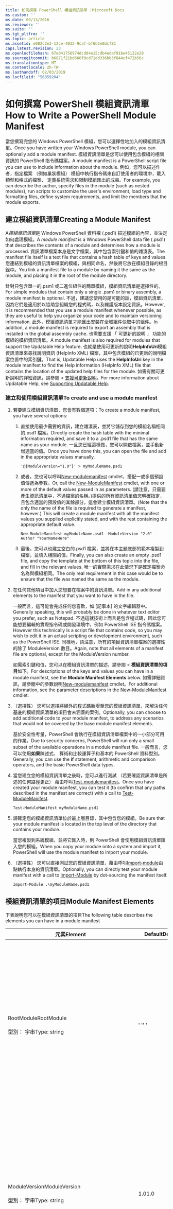 ```yaml
---
title: 如何撰寫 PowerShell 模組資訊清單 |Microsoft Docs
ms.custom: ''
ms.date: 09/13/2016
ms.reviewer: ''
ms.suite: ''
ms.tgt_pltfrm: ''
ms.topic: article
ms.assetid: e082c2e3-12ce-4032-9caf-bf6b2e0dcf81
caps.latest.revision: 23
ms.openlocfilehash: 67e041756974dcd84e15cdb4edaf91be45122e28
ms.sourcegitcommit: b6871f21bd666f9cd71dd336bb3f844cf472b56c
ms.translationtype: MT
ms.contentlocale: zh-TW
ms.lasthandoff: 02/03/2019
ms.locfileid: "56859204"
---
```

# <a name="how-to-write-a-powershell-module-manifest"></a><span data-ttu-id="1bb24-102">如何撰寫 PowerShell 模組資訊清單</span><span class="sxs-lookup"><span data-stu-id="1bb24-102">How to Write a PowerShell Module Manifest</span></span>

<span data-ttu-id="1bb24-103">當您撰寫完您的 Windows PowerShell 模組，您可以選擇性地加入的模組資訊清單。</span><span class="sxs-lookup"><span data-stu-id="1bb24-103">Once you have written your Windows PowerShell module, you can optionally add a module manifest.</span></span> <span data-ttu-id="1bb24-104">模組資訊清單是您可以使用包含模組的相關資訊的 PowerShell 指令碼檔案。</span><span class="sxs-lookup"><span data-stu-id="1bb24-104">A module manifest is a PowerShell script file you can use to include information about the module.</span></span> <span data-ttu-id="1bb24-105">例如，您可以描述作者，指定檔案 （例如巢狀模組） 模組中執行指令碼來自訂使用者的環境中，載入類型和格式的檔案、 定義系統需求和限制模組匯出的成員。</span><span class="sxs-lookup"><span data-stu-id="1bb24-105">For example, you can describe the author, specify files in the module (such as nested modules), run scripts to customize the user's environment, load type and formatting files, define system requirements, and limit the members that the module exports.</span></span>

## <a name="creating-a-module-manifest"></a><span data-ttu-id="1bb24-106">建立模組資訊清單</span><span class="sxs-lookup"><span data-stu-id="1bb24-106">Creating a Module Manifest</span></span>

<span data-ttu-id="1bb24-107">A*模組資訊清單*是 Windows PowerShell 資料檔 (.psd1) 描述模組的內容，並決定如何處理模組。</span><span class="sxs-lookup"><span data-stu-id="1bb24-107">A *module manifest* is a Windows PowerShell data file (.psd1) that describes the contents of a module and determines how a module is processed.</span></span> <span data-ttu-id="1bb24-108">資訊清單檔案本身是文字檔案，其中包含索引鍵和值的雜湊表。</span><span class="sxs-lookup"><span data-stu-id="1bb24-108">The manifest file itself is a text file that contains a hash table of keys and values.</span></span> <span data-ttu-id="1bb24-109">您連結到模組的資訊清單檔案的模組，與相同命名，然後將它放在模組目錄的根目錄中。</span><span class="sxs-lookup"><span data-stu-id="1bb24-109">You link a manifest file to a module by naming it the same as the module, and placing it in the root of the module directory.</span></span>

<span data-ttu-id="1bb24-110">針對只包含單一的.psm1 或二進位組件的簡單模組，模組資訊清單是選擇性的。</span><span class="sxs-lookup"><span data-stu-id="1bb24-110">For simple modules that contain only a single .psm1 or binary assembly, a module manifest is optional.</span></span> <span data-ttu-id="1bb24-111">不過，建議您使用的是可能的話，模組資訊清單，因為它們是適用於以協助您組織您的程式碼，以及維護版本設定資訊。</span><span class="sxs-lookup"><span data-stu-id="1bb24-111">However, it is recommended that you use a module manifest whenever possible, as they are useful to help you organize your code and to maintain versioning information.</span></span> <span data-ttu-id="1bb24-112">此外，模組資訊清單才能匯出安裝在全域組件快取中的組件。</span><span class="sxs-lookup"><span data-stu-id="1bb24-112">In addition, a module manifest is required to export an assembly that is installed in the global assembly cache.</span></span> <span data-ttu-id="1bb24-113">也需要支援 「 可更新的說明 」 功能的模組的模組資訊清單。</span><span class="sxs-lookup"><span data-stu-id="1bb24-113">A module manifest is also required for modules that support the Updatable Help feature.</span></span> <span data-ttu-id="1bb24-114">也就是使用可更新的說明**HelpInfoUri**模組資訊清單來尋找說明資訊 (HelpInfo XML) 檔案，其中包含模組的已更新的說明檔案位置中的索引鍵。</span><span class="sxs-lookup"><span data-stu-id="1bb24-114">That is, Updatable Help uses the **HelpInfoUri** key in the module manifest to find the Help information (HelpInfo XML) file that contains the location of the updated help files for the module.</span></span> <span data-ttu-id="1bb24-115">如需有關可更新說明的詳細資訊，請參閱 <<c0> [ 支援可更新說明](./supporting-updatable-help.md)。</span><span class="sxs-lookup"><span data-stu-id="1bb24-115">For more information about Updatable Help, see [Supporting Updatable Help](./supporting-updatable-help.md).</span></span>

### <a name="to-create-and-use-a-module-manifest"></a><span data-ttu-id="1bb24-116">建立和使用模組資訊清單</span><span class="sxs-lookup"><span data-stu-id="1bb24-116">To create and use a module manifest</span></span>

1. <span data-ttu-id="1bb24-117">若要建立模組資訊清單，您會有數個選項：</span><span class="sxs-lookup"><span data-stu-id="1bb24-117">To create a module manifest, you have several options:</span></span>

   1. <span data-ttu-id="1bb24-118">直接使用最少需要的資訊，建立雜湊表，並將它儲存到您的模組名稱相同的.psd1 檔案。</span><span class="sxs-lookup"><span data-stu-id="1bb24-118">Directly create the hash table with the minimal information required, and save it to a .psd1 file that has the same name as your module.</span></span> <span data-ttu-id="1bb24-119">一旦您已經這樣做，您可以開啟檔案，並手動新增適當的值。</span><span class="sxs-lookup"><span data-stu-id="1bb24-119">Once you have done this, you can open the file and add in the appropriate values manually.</span></span>

      `'@{ModuleVersion="1.0"}' > myModuleName.psd1`

   2. <span data-ttu-id="1bb24-120">或者，您也可以呼叫[New-modulemanifest](/powershell/module/Microsoft.PowerShell.Core/New-ModuleManifest) cmdlet，搭配一或多個預設值傳遞為參數。</span><span class="sxs-lookup"><span data-stu-id="1bb24-120">Or, call the [New-ModuleManifest](/powershell/module/Microsoft.PowerShell.Core/New-ModuleManifest) cmdlet, with one or more of the default values passed in as parameters.</span></span> <span data-ttu-id="1bb24-121">(請注意，只需要產生資訊清單中，不過檔案的名稱。)提供的所有資訊清單值您明確指定，且包含適當的預設值的其餘部分，這會建立模組資訊清單。</span><span class="sxs-lookup"><span data-stu-id="1bb24-121">(Note that the only the name of the file is required to generate a manifest, however.) This will create a module manifest with all the manifest values you supplied explicitly stated, and with the rest containing the appropriate default value.</span></span>

      `New-ModuleManifest myModuleName.psd1 -ModuleVersion "2.0" -Author "YourNameHere"`

   3. <span data-ttu-id="1bb24-122">最後，您可以也建立空白的.psd1 檔案，並將在本主題底部的範本複製到檔案，並填入相關的值。</span><span class="sxs-lookup"><span data-stu-id="1bb24-122">Finally, you can also create an empty .psd1 file, and copy the template at the bottom of this topic into the file, and fill in the relevant values.</span></span> <span data-ttu-id="1bb24-123">唯一的實際需求在此情況下是確定檔案命名為與模組相同。</span><span class="sxs-lookup"><span data-stu-id="1bb24-123">The only real requirement in this case would be to ensure that the file was named the same as the module.</span></span>

2. <span data-ttu-id="1bb24-124">在任何其他項目中加入您想要在檔案中的資訊清單。</span><span class="sxs-lookup"><span data-stu-id="1bb24-124">Add in any additional elements to the manifest that you want to have in the file.</span></span>

   <span data-ttu-id="1bb24-125">一般而言，這可能會完成任何您喜歡，如 [記事本] 的文字編輯器中。</span><span class="sxs-lookup"><span data-stu-id="1bb24-125">Generally speaking, this will probably be done in whatever text editor you prefer, such as Notepad.</span></span> <span data-ttu-id="1bb24-126">不過這就技術上而言是包含程式碼，因此您可能想要編輯的實際指令碼或開發環境中，例如 PowerShell ISE 指令碼檔案。</span><span class="sxs-lookup"><span data-stu-id="1bb24-126">However this technically is a script file that contains code, so you may wish to edit it in an actual scripting or development environment, such as the PowerShell ISE.</span></span> <span data-ttu-id="1bb24-127">同樣地，請注意，所有的項目資訊清單檔案的選擇性的除了 ModuleVersion 數目。</span><span class="sxs-lookup"><span data-stu-id="1bb24-127">Again, note that all elements of a manifest file are optional, except for the ModuleVersion number.</span></span>

   <span data-ttu-id="1bb24-128">如需索引鍵和值，您可以在模組資訊清單的描述，請參閱 <<c0>  **模組資訊清單的項目**如下。</span><span class="sxs-lookup"><span data-stu-id="1bb24-128">For descriptions of the keys and values you can have in a module manifest, see the **Module Manifest Elements** below.</span></span> <span data-ttu-id="1bb24-129">如需詳細資訊，請參閱中的參數說明[New-modulemanifest](/powershell/module/Microsoft.PowerShell.Core/New-ModuleManifest) cmdlet。</span><span class="sxs-lookup"><span data-stu-id="1bb24-129">For additional information, see the parameter descriptions in the  [New-ModuleManifest](/powershell/module/Microsoft.PowerShell.Core/New-ModuleManifest) cmdlet.</span></span>

3. <span data-ttu-id="1bb24-130">（選擇性） 您可以選擇將額外的程式碼新增至您的模組資訊清單，來解決任何基底的模組資訊清單的項目會未涵蓋的案例。</span><span class="sxs-lookup"><span data-stu-id="1bb24-130">Optionally, you can choose to add additional code to your module manifest, to address any scenarios that would not be covered by the base module manifest elements.</span></span>

   <span data-ttu-id="1bb24-131">基於安全性考量，PowerShell 會執行在模組資訊清單檔案中的一小部分可用的作業。</span><span class="sxs-lookup"><span data-stu-id="1bb24-131">Due to security concerns, PowerShell will run only a small subset of the available operations in a module manifest file.</span></span> <span data-ttu-id="1bb24-132">一般而言，您可以使用**如果**陳述式、 算術和比較運算子和基本的 PowerShell 資料型別。</span><span class="sxs-lookup"><span data-stu-id="1bb24-132">Generally, you can use the **if** statement, arithmetic and comparison operators, and the basic PowerShell data types.</span></span>

4. <span data-ttu-id="1bb24-133">當您建立您的模組資訊清單之後時，您可以進行測試 （若要確認資訊清單是所述的任何路徑更正） 藉由呼叫[Test-modulemanifest](/powershell/module/Microsoft.PowerShell.Core/Test-ModuleManifest)。</span><span class="sxs-lookup"><span data-stu-id="1bb24-133">Once you have created your module manifest, you can test it (to confirm that any paths described in the manifest are correct) with a call to [Test-ModuleManifest](/powershell/module/Microsoft.PowerShell.Core/Test-ModuleManifest).</span></span>

   `Test-ModuleManifest myModuleName.psd1`

5. <span data-ttu-id="1bb24-134">請確定您的模組資訊清單位於最上層目錄，其中包含您的模組。</span><span class="sxs-lookup"><span data-stu-id="1bb24-134">Be sure that your module manifest is located in the top level of the directory that contains your module.</span></span>

   <span data-ttu-id="1bb24-135">當您複製到系統模組，並將它匯入時，則 PowerShell 會使用模組資訊清單匯入您的模組。</span><span class="sxs-lookup"><span data-stu-id="1bb24-135">When you copy your module onto a system and import it, PowerShell will use the module manifest to import your module.</span></span>

6. <span data-ttu-id="1bb24-136">（選擇性） 您可以直接測試您的模組資訊清單，藉由呼叫[Import-module](/powershell/module/Microsoft.PowerShell.Core/Import-Module)由點執行本身的資訊清單。</span><span class="sxs-lookup"><span data-stu-id="1bb24-136">Optionally, you can directly test your module manifest with a call to [Import-Module](/powershell/module/Microsoft.PowerShell.Core/Import-Module) by dot-sourcing the manifest itself.</span></span>

   `Import-Module .\myModuleName.psd1`

## <a name="module-manifest-elements"></a><span data-ttu-id="1bb24-137">模組資訊清單的項目</span><span class="sxs-lookup"><span data-stu-id="1bb24-137">Module Manifest Elements</span></span>

<span data-ttu-id="1bb24-138">下表說明您可以在模組資訊清單的項目</span><span class="sxs-lookup"><span data-stu-id="1bb24-138">The following table describes the elements you can have in a module manifest</span></span>

|<span data-ttu-id="1bb24-139">元素</span><span class="sxs-lookup"><span data-stu-id="1bb24-139">Element</span></span>|<span data-ttu-id="1bb24-140">Default</span><span class="sxs-lookup"><span data-stu-id="1bb24-140">Default</span></span>|<span data-ttu-id="1bb24-141">描述</span><span class="sxs-lookup"><span data-stu-id="1bb24-141">Description</span></span>|
|-------------|-------------|-----------------|
|<span data-ttu-id="1bb24-142">RootModule</span><span class="sxs-lookup"><span data-stu-id="1bb24-142">RootModule</span></span><br /><br /> <span data-ttu-id="1bb24-143">型別： 字串</span><span class="sxs-lookup"><span data-stu-id="1bb24-143">Type: string</span></span>|<span data-ttu-id="1bb24-144">' '</span><span class="sxs-lookup"><span data-stu-id="1bb24-144">' '</span></span>|<span data-ttu-id="1bb24-145">指令碼模組或二進位模組檔案與此資訊清單相關聯。</span><span class="sxs-lookup"><span data-stu-id="1bb24-145">Script module or binary module file associated with this manifest.</span></span> <span data-ttu-id="1bb24-146">舊版的 PowerShell 呼叫 ModuleToProcess 的這個項目。</span><span class="sxs-lookup"><span data-stu-id="1bb24-146">Previous versions of PowerShell called this element the ModuleToProcess.</span></span><br /><br /> <span data-ttu-id="1bb24-147">可能的根模組的類型可以是空 (這麼做會讓這**Manifest**模組)，指令碼模組的名稱 (.psm1，這樣的處理**指令碼**模組)，或二進位模組 （.exe 或.dll 的名稱這可讓這**二進位**模組)。</span><span class="sxs-lookup"><span data-stu-id="1bb24-147">Possible types for the root module can be empty (which will make this a **Manifest** module), the name of a script module (.psm1, which makes this a **Script** module), or the name of a binary module (.exe or .dll, which makes this a **Binary** module).</span></span> <span data-ttu-id="1bb24-148">將模組資訊清單 (.psd1) 或指令碼檔案 (.ps1) 的名稱放在這個項目會導致發生錯誤。</span><span class="sxs-lookup"><span data-stu-id="1bb24-148">Placing the name of a module manifest (.psd1) or a script file (.ps1) in this element will cause an error to occur.</span></span>|
|<span data-ttu-id="1bb24-149">ModuleVersion</span><span class="sxs-lookup"><span data-stu-id="1bb24-149">ModuleVersion</span></span><br /><br /> <span data-ttu-id="1bb24-150">型別： 字串</span><span class="sxs-lookup"><span data-stu-id="1bb24-150">Type: string</span></span>|<span data-ttu-id="1bb24-151">1.0</span><span class="sxs-lookup"><span data-stu-id="1bb24-151">1.0</span></span>|<span data-ttu-id="1bb24-152">此模組的版本號碼。</span><span class="sxs-lookup"><span data-stu-id="1bb24-152">Version number of this module.</span></span> <span data-ttu-id="1bb24-153">字串必須是可以將轉換成 [System.Version]。</span><span class="sxs-lookup"><span data-stu-id="1bb24-153">The string must be able to convert to [System.Version].</span></span> <span data-ttu-id="1bb24-154">也就是 ' #。 #。 #。 #。 #'。</span><span class="sxs-lookup"><span data-stu-id="1bb24-154">That is, '#.#.#.#.#'.</span></span> <span data-ttu-id="1bb24-155">`Import-Module` 會載入找到的第一個模組 **$psModulePath**的符合名稱，且至少為最高的 ModuleVersion 為`-MinimumVersion`參數。</span><span class="sxs-lookup"><span data-stu-id="1bb24-155">`Import-Module` will load the first module it finds on the **$psModulePath** that matches the name, and has at least as high a ModuleVersion, as the `-MinimumVersion` parameter.</span></span> <span data-ttu-id="1bb24-156">若要匯入特定版本，請使用`-RequiredVersion`參數，而是。</span><span class="sxs-lookup"><span data-stu-id="1bb24-156">To import a specific version, use the`-RequiredVersion` parameter, instead.</span></span><br /><br /> <span data-ttu-id="1bb24-157">範例： `ModuleVersion = '1.0'`</span><span class="sxs-lookup"><span data-stu-id="1bb24-157">Example: `ModuleVersion = '1.0'`</span></span>|
|<span data-ttu-id="1bb24-158">GUID</span><span class="sxs-lookup"><span data-stu-id="1bb24-158">GUID</span></span><br /><br /> <span data-ttu-id="1bb24-159">型別： 字串</span><span class="sxs-lookup"><span data-stu-id="1bb24-159">Type: string</span></span>|<span data-ttu-id="1bb24-160">自動產生 GUID</span><span class="sxs-lookup"><span data-stu-id="1bb24-160">Autogenerated GUID</span></span>|<span data-ttu-id="1bb24-161">用來唯一識別此模組的識別碼。</span><span class="sxs-lookup"><span data-stu-id="1bb24-161">ID used to uniquely identify this module.</span></span> <span data-ttu-id="1bb24-162">請注意，目前無法匯入模組的 GUID。</span><span class="sxs-lookup"><span data-stu-id="1bb24-162">Note that you cannot currently import a module by GUID.</span></span><br /><br /> <span data-ttu-id="1bb24-163">範例： `GUID = 'cfc45206-1e49-459d-a8ad-5b571ef94857'`</span><span class="sxs-lookup"><span data-stu-id="1bb24-163">Example: `GUID = 'cfc45206-1e49-459d-a8ad-5b571ef94857'`</span></span>|
|<span data-ttu-id="1bb24-164">作者</span><span class="sxs-lookup"><span data-stu-id="1bb24-164">Author</span></span><br /><br /> <span data-ttu-id="1bb24-165">型別： 字串</span><span class="sxs-lookup"><span data-stu-id="1bb24-165">Type: string</span></span>|<span data-ttu-id="1bb24-166">無</span><span class="sxs-lookup"><span data-stu-id="1bb24-166">None</span></span>|<span data-ttu-id="1bb24-167">此模組的作者。</span><span class="sxs-lookup"><span data-stu-id="1bb24-167">Author of this module.</span></span><br /><br /> <span data-ttu-id="1bb24-168">範例： `Author = 'AuthorNameHere'`</span><span class="sxs-lookup"><span data-stu-id="1bb24-168">Example: `Author = 'AuthorNameHere'`</span></span>|
|<span data-ttu-id="1bb24-169">CompanyName</span><span class="sxs-lookup"><span data-stu-id="1bb24-169">CompanyName</span></span><br /><br /> <span data-ttu-id="1bb24-170">型別： 字串</span><span class="sxs-lookup"><span data-stu-id="1bb24-170">Type: string</span></span>|<span data-ttu-id="1bb24-171">Unknown</span><span class="sxs-lookup"><span data-stu-id="1bb24-171">Unknown</span></span>|<span data-ttu-id="1bb24-172">公司或廠商，此模組。</span><span class="sxs-lookup"><span data-stu-id="1bb24-172">Company or vendor of this module.</span></span><br /><br /> <span data-ttu-id="1bb24-173">範例： `CompanyName = 'Fabrikam'`</span><span class="sxs-lookup"><span data-stu-id="1bb24-173">Example: `CompanyName = 'Fabrikam'`</span></span>|
|<span data-ttu-id="1bb24-174">著作權</span><span class="sxs-lookup"><span data-stu-id="1bb24-174">Copyright</span></span><br /><br /> <span data-ttu-id="1bb24-175">型別： 字串</span><span class="sxs-lookup"><span data-stu-id="1bb24-175">Type: string</span></span>|<span data-ttu-id="1bb24-176">（c) [currentYear] [作者]。</span><span class="sxs-lookup"><span data-stu-id="1bb24-176">(c) [currentYear] [Author].</span></span> <span data-ttu-id="1bb24-177">著作權所有，並保留一切權利。</span><span class="sxs-lookup"><span data-stu-id="1bb24-177">All rights reserved.</span></span>|<span data-ttu-id="1bb24-178">此模組的著作權聲明。</span><span class="sxs-lookup"><span data-stu-id="1bb24-178">Copyright statement for this module.</span></span><br /><br /> <span data-ttu-id="1bb24-179">範例： `Copyright = '2016 AuthorName. All rights reserved.'`</span><span class="sxs-lookup"><span data-stu-id="1bb24-179">Example: `Copyright = '2016 AuthorName. All rights reserved.'`</span></span>|
|<span data-ttu-id="1bb24-180">描述</span><span class="sxs-lookup"><span data-stu-id="1bb24-180">Description</span></span><br /><br /> <span data-ttu-id="1bb24-181">型別： 字串</span><span class="sxs-lookup"><span data-stu-id="1bb24-181">Type: string</span></span>|<span data-ttu-id="1bb24-182">' '</span><span class="sxs-lookup"><span data-stu-id="1bb24-182">' '</span></span>|<span data-ttu-id="1bb24-183">此模組所提供之功能的描述。</span><span class="sxs-lookup"><span data-stu-id="1bb24-183">Description of the functionality provided by this module.</span></span><br /><br /> <span data-ttu-id="1bb24-184">範例： `Description = 'This is a description of a module.'`</span><span class="sxs-lookup"><span data-stu-id="1bb24-184">Example: `Description = 'This is a description of a module.'`</span></span>|
|<span data-ttu-id="1bb24-185">PowerShellVersion</span><span class="sxs-lookup"><span data-stu-id="1bb24-185">PowerShellVersion</span></span><br /><br /> <span data-ttu-id="1bb24-186">型別： 字串</span><span class="sxs-lookup"><span data-stu-id="1bb24-186">Type: string</span></span>|<span data-ttu-id="1bb24-187">' '</span><span class="sxs-lookup"><span data-stu-id="1bb24-187">' '</span></span>|<span data-ttu-id="1bb24-188">此模組所需的 Windows PowerShell 引擎的最小版本。</span><span class="sxs-lookup"><span data-stu-id="1bb24-188">Minimum version of the Windows PowerShell engine required by this module.</span></span> <span data-ttu-id="1bb24-189">目前有效的值為 1.0、 2.0、 3.0、 4.0 和 5.0。</span><span class="sxs-lookup"><span data-stu-id="1bb24-189">Current valid values are 1.0, 2.0, 3.0, 4.0, and 5.0.</span></span><br /><br /> <span data-ttu-id="1bb24-190">範例： `PowerShellVersion = '5.0'`</span><span class="sxs-lookup"><span data-stu-id="1bb24-190">Example: `PowerShellVersion = '5.0'`</span></span>|
|<span data-ttu-id="1bb24-191">PowerShellHostName</span><span class="sxs-lookup"><span data-stu-id="1bb24-191">PowerShellHostName</span></span><br /><br /> <span data-ttu-id="1bb24-192">型別： 字串</span><span class="sxs-lookup"><span data-stu-id="1bb24-192">Type: string</span></span>|<span data-ttu-id="1bb24-193">' '</span><span class="sxs-lookup"><span data-stu-id="1bb24-193">' '</span></span>|<span data-ttu-id="1bb24-194">指定 Windows PowerShell 主應用程式所需的模組名稱。</span><span class="sxs-lookup"><span data-stu-id="1bb24-194">Specifies the name of the Windows PowerShell host that is required by the module.</span></span> <span data-ttu-id="1bb24-195">這個名稱是由 Windows PowerShell 提供。</span><span class="sxs-lookup"><span data-stu-id="1bb24-195">This name is provided by Windows PowerShell.</span></span> <span data-ttu-id="1bb24-196">若要尋找主機程式名稱，在程式中，輸入： `$host.name` 。</span><span class="sxs-lookup"><span data-stu-id="1bb24-196">To find the name of a host program, in the program, type: `$host.name` .</span></span><br /><br /> <span data-ttu-id="1bb24-197">範例： `PowerShellHostName = 'Windows PowerShell ISE Host'`</span><span class="sxs-lookup"><span data-stu-id="1bb24-197">Example: `PowerShellHostName = 'Windows PowerShell ISE Host'`</span></span>|
|<span data-ttu-id="1bb24-198">PowerShellHostVersion</span><span class="sxs-lookup"><span data-stu-id="1bb24-198">PowerShellHostVersion</span></span><br /><br /> <span data-ttu-id="1bb24-199">型別： 字串</span><span class="sxs-lookup"><span data-stu-id="1bb24-199">Type: string</span></span>|<span data-ttu-id="1bb24-200">' '</span><span class="sxs-lookup"><span data-stu-id="1bb24-200">' '</span></span>|<span data-ttu-id="1bb24-201">此模組所需的 Windows PowerShell 主機的最小版本。</span><span class="sxs-lookup"><span data-stu-id="1bb24-201">Minimum version of the Windows PowerShell host required by this module.</span></span><br /><br /> <span data-ttu-id="1bb24-202">範例： `PowerShellHostVersion = '2.0'`</span><span class="sxs-lookup"><span data-stu-id="1bb24-202">Example: `PowerShellHostVersion = '2.0'`</span></span>|
|<span data-ttu-id="1bb24-203">DotNetFrameworkVersion</span><span class="sxs-lookup"><span data-stu-id="1bb24-203">DotNetFrameworkVersion</span></span><br /><br /> <span data-ttu-id="1bb24-204">型別： 字串</span><span class="sxs-lookup"><span data-stu-id="1bb24-204">Type: string</span></span>|<span data-ttu-id="1bb24-205">' '</span><span class="sxs-lookup"><span data-stu-id="1bb24-205">' '</span></span>|<span data-ttu-id="1bb24-206">此模組所需的 Microsoft.NET Framework 的最低版本。</span><span class="sxs-lookup"><span data-stu-id="1bb24-206">Minimum version of Microsoft .NET Framework required by this module.</span></span><br /><br /> <span data-ttu-id="1bb24-207">範例： `DotNetFrameorkVersion = '3.5'`</span><span class="sxs-lookup"><span data-stu-id="1bb24-207">Example: `DotNetFrameorkVersion = '3.5'`</span></span>|
|<span data-ttu-id="1bb24-208">CLRVersion</span><span class="sxs-lookup"><span data-stu-id="1bb24-208">CLRVersion</span></span><br /><br /> <span data-ttu-id="1bb24-209">型別： 字串</span><span class="sxs-lookup"><span data-stu-id="1bb24-209">Type: string</span></span>|<span data-ttu-id="1bb24-210">' '</span><span class="sxs-lookup"><span data-stu-id="1bb24-210">' '</span></span>|<span data-ttu-id="1bb24-211">Common language runtime (CLR) 此模組所需的最小版本。</span><span class="sxs-lookup"><span data-stu-id="1bb24-211">Minimum version of the common language runtime (CLR) required by this module.</span></span><br /><br /> <span data-ttu-id="1bb24-212">範例： `CLRVersion = '3.5'`</span><span class="sxs-lookup"><span data-stu-id="1bb24-212">Example: `CLRVersion = '3.5'`</span></span>|
|<span data-ttu-id="1bb24-213">ProcessorArchitecture</span><span class="sxs-lookup"><span data-stu-id="1bb24-213">ProcessorArchitecture</span></span><br /><br /> <span data-ttu-id="1bb24-214">型別： 字串</span><span class="sxs-lookup"><span data-stu-id="1bb24-214">Type: string</span></span>|<span data-ttu-id="1bb24-215">' '</span><span class="sxs-lookup"><span data-stu-id="1bb24-215">' '</span></span>|<span data-ttu-id="1bb24-216">處理器架構 （無、 X86，Amd64） 此模組所需。</span><span class="sxs-lookup"><span data-stu-id="1bb24-216">Processor architecture (None, X86, Amd64) required by this module.</span></span> <span data-ttu-id="1bb24-217">有效值為 x86、AMD64、IA64 和 None (未知或未指定)。</span><span class="sxs-lookup"><span data-stu-id="1bb24-217">Valid values are x86, AMD64, IA64, and None (unknown or unspecified).</span></span><br /><br /> <span data-ttu-id="1bb24-218">範例： `ProcessorArchitecture = 'x86'`</span><span class="sxs-lookup"><span data-stu-id="1bb24-218">Example: `ProcessorArchitecture = 'x86'`</span></span>|
|<span data-ttu-id="1bb24-219">RequiredModules</span><span class="sxs-lookup"><span data-stu-id="1bb24-219">RequiredModules</span></span><br /><br /> <span data-ttu-id="1bb24-220">類型: [字串 []]</span><span class="sxs-lookup"><span data-stu-id="1bb24-220">Type: [string[]]</span></span>|<span data-ttu-id="1bb24-221">@()</span><span class="sxs-lookup"><span data-stu-id="1bb24-221">@()</span></span>|<span data-ttu-id="1bb24-222">必須匯入全域環境，再匯入此模組的模組。</span><span class="sxs-lookup"><span data-stu-id="1bb24-222">Modules that must be imported into the global environment prior to importing this module.</span></span> <span data-ttu-id="1bb24-223">這會載入列，除非它們已經載入任何模組。</span><span class="sxs-lookup"><span data-stu-id="1bb24-223">This will load any modules listed unless they have already been loaded.</span></span> <span data-ttu-id="1bb24-224">（例如，某些模組可能已經載入不同的模組。）。</span><span class="sxs-lookup"><span data-stu-id="1bb24-224">(For example, some modules may already be loaded by a different module.).</span></span> <span data-ttu-id="1bb24-225">您也可指定要載入使用的特定版本`RequiredVersion`而非`ModuleVersion`。</span><span class="sxs-lookup"><span data-stu-id="1bb24-225">It is also possible to specify a specific version to load using `RequiredVersion` rather than `ModuleVersion`.</span></span> <span data-ttu-id="1bb24-226">當使用`ModuleVersion`會載入指定的版本至少提供的最新版本。</span><span class="sxs-lookup"><span data-stu-id="1bb24-226">When using `ModuleVersion` it will load the newest version available with a minimum of the version specified.</span></span><br /><br /> <span data-ttu-id="1bb24-227">範例： `RequiredModules = @(@{ModuleName="myDependentModule", ModuleVersion="2.0",Guid="cfc45206-1e49-459d-a8ad-5b571ef94857"})`</span><span class="sxs-lookup"><span data-stu-id="1bb24-227">Example: `RequiredModules = @(@{ModuleName="myDependentModule", ModuleVersion="2.0",Guid="cfc45206-1e49-459d-a8ad-5b571ef94857"})`</span></span><br /><br /> <span data-ttu-id="1bb24-228">範例： `RequiredModules = @(@{ModuleName="myDependentModule", RequiredVersion="1.5",Guid="cfc45206-1e49-459d-a8ad-5b571ef94857"})`</span><span class="sxs-lookup"><span data-stu-id="1bb24-228">Example: `RequiredModules = @(@{ModuleName="myDependentModule", RequiredVersion="1.5",Guid="cfc45206-1e49-459d-a8ad-5b571ef94857"})`</span></span>|
|<span data-ttu-id="1bb24-229">RequiredAssemblies</span><span class="sxs-lookup"><span data-stu-id="1bb24-229">RequiredAssemblies</span></span><br /><br /> <span data-ttu-id="1bb24-230">類型: [字串 []]</span><span class="sxs-lookup"><span data-stu-id="1bb24-230">Type: [string[]]</span></span>|<span data-ttu-id="1bb24-231">@()</span><span class="sxs-lookup"><span data-stu-id="1bb24-231">@()</span></span>|<span data-ttu-id="1bb24-232">必須先載入才能匯入此模組的組件。</span><span class="sxs-lookup"><span data-stu-id="1bb24-232">Assemblies that must be loaded prior to importing this module.</span></span><br /><br /> <span data-ttu-id="1bb24-233">請注意，不同於 RequiredModules，PowerShell 會載入 RequiredAssemblies 是否尚未載入。</span><span class="sxs-lookup"><span data-stu-id="1bb24-233">Note that unlike RequiredModules, PowerShell will load the RequiredAssemblies if they are not already loaded.</span></span>|
|<span data-ttu-id="1bb24-234">ScriptsToProcess</span><span class="sxs-lookup"><span data-stu-id="1bb24-234">ScriptsToProcess</span></span><br /><br /> <span data-ttu-id="1bb24-235">類型: [字串 []]</span><span class="sxs-lookup"><span data-stu-id="1bb24-235">Type: [string[]]</span></span>|<span data-ttu-id="1bb24-236">@()</span><span class="sxs-lookup"><span data-stu-id="1bb24-236">@()</span></span>|<span data-ttu-id="1bb24-237">匯入模組時，呼叫端的工作階段狀態中執行的指令碼 (.ps1) 檔案。</span><span class="sxs-lookup"><span data-stu-id="1bb24-237">Script (.ps1) files that are run in the caller's session state when the module is imported.</span></span> <span data-ttu-id="1bb24-238">這可能是全域的工作階段狀態，或在巢狀模組，另一個模組的工作階段狀態。</span><span class="sxs-lookup"><span data-stu-id="1bb24-238">This could be the global session state or, for nested modules, the session state of another module.</span></span> <span data-ttu-id="1bb24-239">您可以使用這些指令碼來準備環境，您可能會使用登入指令碼一樣。</span><span class="sxs-lookup"><span data-stu-id="1bb24-239">You can use these scripts to prepare an environment just as you might use a login script.</span></span><br /><br /> <span data-ttu-id="1bb24-240">載入任何模組資訊清單中列出之前，會執行這些指令碼。</span><span class="sxs-lookup"><span data-stu-id="1bb24-240">These scripts are run before any of the modules listed in the manifest are loaded.</span></span>|
|<span data-ttu-id="1bb24-241">TypesToProcess</span><span class="sxs-lookup"><span data-stu-id="1bb24-241">TypesToProcess</span></span><br /><br /> <span data-ttu-id="1bb24-242">類型: [物件 []]</span><span class="sxs-lookup"><span data-stu-id="1bb24-242">Type: [Object[]]</span></span>|<span data-ttu-id="1bb24-243">@()</span><span class="sxs-lookup"><span data-stu-id="1bb24-243">@()</span></span>|<span data-ttu-id="1bb24-244">輸入匯入此模組時要載入的檔案 (.ps1xml)。</span><span class="sxs-lookup"><span data-stu-id="1bb24-244">Type files (.ps1xml) to be loaded when importing this module.</span></span>|
|<span data-ttu-id="1bb24-245">FormatsToProcess</span><span class="sxs-lookup"><span data-stu-id="1bb24-245">FormatsToProcess</span></span><br /><br /> <span data-ttu-id="1bb24-246">類型: [物件 []]</span><span class="sxs-lookup"><span data-stu-id="1bb24-246">Type: [Object[]]</span></span>|<span data-ttu-id="1bb24-247">@()</span><span class="sxs-lookup"><span data-stu-id="1bb24-247">@()</span></span>|<span data-ttu-id="1bb24-248">格式匯入此模組時要載入的檔案 (.ps1xml)。</span><span class="sxs-lookup"><span data-stu-id="1bb24-248">Format files (.ps1xml) to be loaded when importing this module.</span></span>|
|<span data-ttu-id="1bb24-249">NestedModules</span><span class="sxs-lookup"><span data-stu-id="1bb24-249">NestedModules</span></span><br /><br /> <span data-ttu-id="1bb24-250">類型: [物件 []]</span><span class="sxs-lookup"><span data-stu-id="1bb24-250">Type: [Object[]]</span></span>|<span data-ttu-id="1bb24-251">@()</span><span class="sxs-lookup"><span data-stu-id="1bb24-251">@()</span></span>|<span data-ttu-id="1bb24-252">要作為巢狀模組的 RootModule/ModuleToProcess 中指定的模組匯入模組。</span><span class="sxs-lookup"><span data-stu-id="1bb24-252">Modules to import as nested modules of the module specified in RootModule/ModuleToProcess.</span></span><br /><br /> <span data-ttu-id="1bb24-253">將模組名稱新增至這個項目是類似於呼叫`Import-Module`從您的指令碼或組件程式碼。</span><span class="sxs-lookup"><span data-stu-id="1bb24-253">Adding a module name to this element is similar to calling `Import-Module` from within your script or assembly code.</span></span> <span data-ttu-id="1bb24-254">主要差異是您更輕鬆地查看哪些要載入這裡資訊清單檔中。</span><span class="sxs-lookup"><span data-stu-id="1bb24-254">The main difference is that it's easier to see what you are loading here in the manifest file.</span></span> <span data-ttu-id="1bb24-255">此外，以下載入模組時，您將尚未有載入實際的模組。</span><span class="sxs-lookup"><span data-stu-id="1bb24-255">Also, if a module fails to load here, you will not yet have loaded your actual module.</span></span><br /><br /> <span data-ttu-id="1bb24-256">除了其他模組中，您可能也會載入此處的指令碼 (.ps1) 檔案。</span><span class="sxs-lookup"><span data-stu-id="1bb24-256">In addition to other modules, you may also load script (.ps1) files here.</span></span> <span data-ttu-id="1bb24-257">這些檔案會在根模組的內容中執行。</span><span class="sxs-lookup"><span data-stu-id="1bb24-257">These files will execute in the context of the root module.</span></span> <span data-ttu-id="1bb24-258">（這相當於來源中的根模組的指令碼的點。）</span><span class="sxs-lookup"><span data-stu-id="1bb24-258">(This is equivalent to dot sourcing the script in your root module.)</span></span>|
|<span data-ttu-id="1bb24-259">FunctionsToExport</span><span class="sxs-lookup"><span data-stu-id="1bb24-259">FunctionsToExport</span></span><br /><br /> <span data-ttu-id="1bb24-260">輸入：String</span><span class="sxs-lookup"><span data-stu-id="1bb24-260">Type: String</span></span>|<span data-ttu-id="1bb24-261">'\*'</span><span class="sxs-lookup"><span data-stu-id="1bb24-261">'\*'</span></span>|<span data-ttu-id="1bb24-262">指定模組匯出 （允許字元的萬用字元） 的函式，呼叫端的工作階段狀態。</span><span class="sxs-lookup"><span data-stu-id="1bb24-262">Specifies the functions that the module exports (wildcard characters are permitted) to the caller's session state.</span></span> <span data-ttu-id="1bb24-263">根據預設，會匯出所有函式。</span><span class="sxs-lookup"><span data-stu-id="1bb24-263">By default, all functions are exported.</span></span> <span data-ttu-id="1bb24-264">您可以使用此金鑰來限制模組匯出的函式。</span><span class="sxs-lookup"><span data-stu-id="1bb24-264">You can use this key to restrict the functions that are exported by the module.</span></span><br /><br /> <span data-ttu-id="1bb24-265">呼叫者工作階段狀態可以是全域的工作階段狀態，或在巢狀模組，另一個模組的工作階段狀態。</span><span class="sxs-lookup"><span data-stu-id="1bb24-265">The caller's session state can be the global session state or, for nested modules, the session state of another module.</span></span> <span data-ttu-id="1bb24-266">當鏈結巢狀的模組，所有巢狀模組所匯出的函式會匯出全域工作階段狀態，除非使用 FunctionsToExport 金鑰鏈結中的模組會限制的函式。</span><span class="sxs-lookup"><span data-stu-id="1bb24-266">When chaining nested modules, all functions that are exported by a nested module will be exported to the global session state unless a module in the chain restricts the function by using the FunctionsToExport key.</span></span><br /><br /> <span data-ttu-id="1bb24-267">如果資訊清單也會匯出函式的別名，此金鑰可以移除 AliasesToExport 機碼中的函式會列出其別名，但此機碼不能加入清單的函式的別名。</span><span class="sxs-lookup"><span data-stu-id="1bb24-267">If the manifest also exports aliases for the functions, this key can remove functions whose aliases are listed in the AliasesToExport key, but this key cannot add function aliases to the list.</span></span>|
|<span data-ttu-id="1bb24-268">CmdletsToExport</span><span class="sxs-lookup"><span data-stu-id="1bb24-268">CmdletsToExport</span></span><br /><br /> <span data-ttu-id="1bb24-269">輸入：String</span><span class="sxs-lookup"><span data-stu-id="1bb24-269">Type: String</span></span>|<span data-ttu-id="1bb24-270">'\*'</span><span class="sxs-lookup"><span data-stu-id="1bb24-270">'\*'</span></span>|<span data-ttu-id="1bb24-271">指定模組匯出 （允許字元的萬用字元） 的 cmdlet。</span><span class="sxs-lookup"><span data-stu-id="1bb24-271">Specifies the cmdlets that the module exports (wildcard characters are permitted).</span></span> <span data-ttu-id="1bb24-272">根據預設，會匯出所有的 cmdlet。</span><span class="sxs-lookup"><span data-stu-id="1bb24-272">By default, all cmdlets are exported.</span></span> <span data-ttu-id="1bb24-273">您可以使用此金鑰來限制模組匯出的 cmdlet。</span><span class="sxs-lookup"><span data-stu-id="1bb24-273">You can use this key to restrict the cmdlets that are exported by the module.</span></span><br /><br /> <span data-ttu-id="1bb24-274">呼叫者工作階段狀態可以是全域的工作階段狀態，或在巢狀模組，另一個模組的工作階段狀態。</span><span class="sxs-lookup"><span data-stu-id="1bb24-274">The caller's session state can be the global session state or, for nested modules, the session state of another module.</span></span> <span data-ttu-id="1bb24-275">時您會將巢狀的模組的鏈結，巢狀模組所匯出的所有 cmdlet 會最終都匯出全域工作階段狀態除非鏈結中的模組會限制使用 CmdletsToExport 金鑰的 cmdlet。</span><span class="sxs-lookup"><span data-stu-id="1bb24-275">When you are chaining nested modules, all cmdlets that are exported by a nested module will be ultimately exported to the global session state unless a module in the chain restricts the cmdlet by using the CmdletsToExport key.</span></span><br /><br /> <span data-ttu-id="1bb24-276">如果資訊清單也會匯出別名的 cmdlet，此金鑰可以移除 AliasesToExport 機碼中的 cmdlet 會列出其別名，但這個機碼無法將 cmdlet 別名加入至清單。</span><span class="sxs-lookup"><span data-stu-id="1bb24-276">If the manifest also exports aliases for the cmdlets, this key can remove cmdlets whose aliases are listed in the AliasesToExport key, but this key cannot add cmdlet aliases to the list.</span></span>|
|<span data-ttu-id="1bb24-277">VariablesToExport</span><span class="sxs-lookup"><span data-stu-id="1bb24-277">VariablesToExport</span></span><br /><br /> <span data-ttu-id="1bb24-278">輸入：String</span><span class="sxs-lookup"><span data-stu-id="1bb24-278">Type: String</span></span>|<span data-ttu-id="1bb24-279">'\*'</span><span class="sxs-lookup"><span data-stu-id="1bb24-279">'\*'</span></span>|<span data-ttu-id="1bb24-280">指定呼叫端的工作階段狀態模組匯出 （允許字元的萬用字元） 的變數。</span><span class="sxs-lookup"><span data-stu-id="1bb24-280">Specifies the variables that the module exports (wildcard characters are permitted) to the caller's session state.</span></span> <span data-ttu-id="1bb24-281">根據預設，會匯出所有的變數。</span><span class="sxs-lookup"><span data-stu-id="1bb24-281">By default, all variables are exported.</span></span> <span data-ttu-id="1bb24-282">您可以使用此金鑰來限制模組匯出的變數。</span><span class="sxs-lookup"><span data-stu-id="1bb24-282">You can use this key to restrict the variables that are exported by the module.</span></span><br /><br /> <span data-ttu-id="1bb24-283">呼叫者工作階段狀態可以是全域的工作階段狀態，或在巢狀模組，另一個模組的工作階段狀態。</span><span class="sxs-lookup"><span data-stu-id="1bb24-283">The caller's session state can be the global session state or, for nested modules, the session state of another module.</span></span> <span data-ttu-id="1bb24-284">當您鏈結巢狀的模組時，巢狀模組所匯出的所有變數會都匯出全域工作階段狀態，除非鏈結中的模組使用 VariablesToExport 金鑰限制變數。</span><span class="sxs-lookup"><span data-stu-id="1bb24-284">When you are chaining nested modules, all variables that are exported by a nested module will be exported to the global session state unless a module in the chain restricts the variable by using the VariablesToExport key.</span></span><br /><br /> <span data-ttu-id="1bb24-285">如果資訊清單也會匯出別名的變數，此金鑰可以 AliasesToExport 索引鍵中移除列出其別名的變數，但這個機碼不能將變數的別名新增到清單。</span><span class="sxs-lookup"><span data-stu-id="1bb24-285">If the manifest also exports aliases for the variables, this key can remove variables whose aliases are listed in the AliasesToExport key, but this key cannot add variable aliases to the list.</span></span>|
|<span data-ttu-id="1bb24-286">AliasesToExport</span><span class="sxs-lookup"><span data-stu-id="1bb24-286">AliasesToExport</span></span><br /><br /> <span data-ttu-id="1bb24-287">輸入：String</span><span class="sxs-lookup"><span data-stu-id="1bb24-287">Type: String</span></span>|<span data-ttu-id="1bb24-288">'\*'</span><span class="sxs-lookup"><span data-stu-id="1bb24-288">'\*'</span></span>|<span data-ttu-id="1bb24-289">指定呼叫端的工作階段狀態模組匯出 （允許字元的萬用字元） 的別名。</span><span class="sxs-lookup"><span data-stu-id="1bb24-289">Specifies the aliases that the module exports (wildcard characters are permitted) to the caller's session state.</span></span> <span data-ttu-id="1bb24-290">根據預設，會匯出所有的別名。</span><span class="sxs-lookup"><span data-stu-id="1bb24-290">By default, all aliases are exported.</span></span> <span data-ttu-id="1bb24-291">您可以使用此金鑰來限制模組匯出的別名。</span><span class="sxs-lookup"><span data-stu-id="1bb24-291">You can use this key to restrict the aliases that are exported by the module.</span></span><br /><br /> <span data-ttu-id="1bb24-292">呼叫者工作階段狀態可以是全域的工作階段狀態，或在巢狀模組，另一個模組的工作階段狀態。</span><span class="sxs-lookup"><span data-stu-id="1bb24-292">The caller's session state can be the global session state or, for nested modules, the session state of another module.</span></span> <span data-ttu-id="1bb24-293">時您會將巢狀的模組的鏈結，巢狀模組所匯出的所有別名會最終都匯出全域工作階段狀態除非鏈結中的模組會限制使用 AliasesToExport 索引鍵的別名。</span><span class="sxs-lookup"><span data-stu-id="1bb24-293">When you are chaining nested modules, all aliases that are exported by a nested module will be ultimately exported to the global session state unless a module in the chain restricts the alias by using the AliasesToExport key.</span></span>|
|<span data-ttu-id="1bb24-294">ModuleList</span><span class="sxs-lookup"><span data-stu-id="1bb24-294">ModuleList</span></span><br /><br /> <span data-ttu-id="1bb24-295">類型: [字串 []]</span><span class="sxs-lookup"><span data-stu-id="1bb24-295">Type: [string[]]</span></span>|<span data-ttu-id="1bb24-296">@()</span><span class="sxs-lookup"><span data-stu-id="1bb24-296">@()</span></span>|<span data-ttu-id="1bb24-297">指定此模組會封裝的所有模組。</span><span class="sxs-lookup"><span data-stu-id="1bb24-297">Specifies all the modules that are packaged with this module.</span></span> <span data-ttu-id="1bb24-298">這些模組可以依名稱 （以逗號分隔字串） 或雜湊表輸入模組名稱和 GUID 的索引鍵。</span><span class="sxs-lookup"><span data-stu-id="1bb24-298">These modules can be entered by name (a comma-separated string) or as a hash table with ModuleName and GUID keys.</span></span> <span data-ttu-id="1bb24-299">雜湊表也可以有選擇性的 ModuleVersion 索引鍵。</span><span class="sxs-lookup"><span data-stu-id="1bb24-299">The hash table can also have an optional ModuleVersion key.</span></span> <span data-ttu-id="1bb24-300">ModuleList 索引鍵被設計來做為模組詳細目錄。</span><span class="sxs-lookup"><span data-stu-id="1bb24-300">The ModuleList key is designed to act as a module inventory.</span></span> <span data-ttu-id="1bb24-301">這些模組不會自動處理。</span><span class="sxs-lookup"><span data-stu-id="1bb24-301">These modules are not automatically processed.</span></span>|
|<span data-ttu-id="1bb24-302">檔案清單</span><span class="sxs-lookup"><span data-stu-id="1bb24-302">FileList</span></span><br /><br /> <span data-ttu-id="1bb24-303">類型: [字串 []]</span><span class="sxs-lookup"><span data-stu-id="1bb24-303">Type: [string[]]</span></span>|<span data-ttu-id="1bb24-304">@()</span><span class="sxs-lookup"><span data-stu-id="1bb24-304">@()</span></span>|<span data-ttu-id="1bb24-305">此模組所隨附的所有檔案的清單。</span><span class="sxs-lookup"><span data-stu-id="1bb24-305">List of all files packaged with this module.</span></span> <span data-ttu-id="1bb24-306">為 ModuleList，FileList 可以協助您為 [清查] 清單中，與否則不會處理。</span><span class="sxs-lookup"><span data-stu-id="1bb24-306">As with ModuleList, FileList is to assist you as an inventory list, and is not otherwise processed.</span></span>|
|<span data-ttu-id="1bb24-307">PrivateData</span><span class="sxs-lookup"><span data-stu-id="1bb24-307">PrivateData</span></span><br /><br /> <span data-ttu-id="1bb24-308">類型: [object]</span><span class="sxs-lookup"><span data-stu-id="1bb24-308">Type: [object]</span></span>|<span data-ttu-id="1bb24-309">' '</span><span class="sxs-lookup"><span data-stu-id="1bb24-309">' '</span></span>|<span data-ttu-id="1bb24-310">指定要傳遞至根模組的 RootModule/ModuleToProcess 索引鍵所指定的任何私用資料。</span><span class="sxs-lookup"><span data-stu-id="1bb24-310">Specifies any private data that needs to be passed to the root module specified by the RootModule/ModuleToProcess key.</span></span>|
|<span data-ttu-id="1bb24-311">HelpInfoURI</span><span class="sxs-lookup"><span data-stu-id="1bb24-311">HelpInfoURI</span></span><br /><br /> <span data-ttu-id="1bb24-312">型別： 字串</span><span class="sxs-lookup"><span data-stu-id="1bb24-312">Type: string</span></span>|<span data-ttu-id="1bb24-313">' '</span><span class="sxs-lookup"><span data-stu-id="1bb24-313">' '</span></span>|<span data-ttu-id="1bb24-314">此模組 HelpInfo URI。</span><span class="sxs-lookup"><span data-stu-id="1bb24-314">HelpInfo URI of this module.</span></span>|
|<span data-ttu-id="1bb24-315">DefaultCommandPrefix</span><span class="sxs-lookup"><span data-stu-id="1bb24-315">DefaultCommandPrefix</span></span><br /><br /> <span data-ttu-id="1bb24-316">型別： 字串</span><span class="sxs-lookup"><span data-stu-id="1bb24-316">Type: string</span></span>|<span data-ttu-id="1bb24-317">' '</span><span class="sxs-lookup"><span data-stu-id="1bb24-317">' '</span></span>|<span data-ttu-id="1bb24-318">此模組中，匯出命令的預設前置詞。</span><span class="sxs-lookup"><span data-stu-id="1bb24-318">Default prefix for commands exported from this module.</span></span> <span data-ttu-id="1bb24-319">覆寫預設前置詞使用`Import-Module`-前置詞。</span><span class="sxs-lookup"><span data-stu-id="1bb24-319">Override the default prefix using `Import-Module` -Prefix.</span></span>|

## <a name="sample-module-manifest"></a><span data-ttu-id="1bb24-320">範例模組資訊清單</span><span class="sxs-lookup"><span data-stu-id="1bb24-320">Sample Module Manifest</span></span>

<span data-ttu-id="1bb24-321">下列範例模組資訊清單會顯示模組資訊清單中的索引鍵和預設值。</span><span class="sxs-lookup"><span data-stu-id="1bb24-321">The following sample module manifest shows the keys and default values in a module manifest.</span></span> <span data-ttu-id="1bb24-322">此範例中，利用建立`New-ModuleManifest`指令程式在 Windows PowerShell 3.0。</span><span class="sxs-lookup"><span data-stu-id="1bb24-322">This example was created by using the `New-ModuleManifest` cmdlet in Windows PowerShell 3.0.</span></span> <span data-ttu-id="1bb24-323">在建立多個模組時，您可以使用這個指令程式來建立可修改不同的模組資訊清單範本。</span><span class="sxs-lookup"><span data-stu-id="1bb24-323">When creating multiple modules, you can use this cmdlet to create a manifest template that can then be modified for different modules.</span></span>

```powershell
#
# Module manifest for module 'myManifest'
#
# Generated by: User01
#
# Generated on: 1/24/2012
#

@{

# Script module or binary module file associated with this manifest
#RootModule = ''

# Version number of this module.
ModuleVersion = '1.0'

# ID used to uniquely identify this module
GUID = 'd0a9150d-b6a4-4b17-a325-e3a24fed0aa9'

# Author of this module
Author = 'User01'

# Company or vendor of this module
CompanyName = 'Unknown'

# Copyright statement for this module
Copyright = '(c) 2012 User01. All rights reserved.'

# Description of the functionality provided by this module
# Description = ''

# Minimum version of the Windows PowerShell engine required by this module
# PowerShellVersion = ''

# Name of the Windows PowerShell host required by this module
# PowerShellHostName = ''

# Minimum version of the Windows PowerShell host required by this module
# PowerShellHostVersion = ''

# Minimum version of the .NET Framework required by this module
# DotNetFrameworkVersion = ''

# Minimum version of the common language runtime (CLR) required by this module
# CLRVersion = ''

# Processor architecture (None, X86, Amd64) required by this module
# ProcessorArchitecture = ''

# Modules that must be imported into the global environment prior to importing this module
# RequiredModules = @()

# Assemblies that must be loaded prior to importing this module
# RequiredAssemblies = @()

# Script files (.ps1) that are run in the caller's environment prior to importing this module
# ScriptsToProcess = @()

# Type files (.ps1xml) to be loaded when importing this module
# TypesToProcess = @()

# Format files (.ps1xml) to be loaded when importing this module
# FormatsToProcess = @()

# Modules to import as nested modules of the module specified in RootModule/ModuleToProcess
# NestedModules = @()

# Functions to export from this module
FunctionsToExport = '*'

# Cmdlets to export from this module
CmdletsToExport = '*'

# Variables to export from this module
VariablesToExport = '*'

# Aliases to export from this module
AliasesToExport = '*'

# List of all modules packaged with this module
# ModuleList = @()

# List of all files packaged with this module
# FileList = @()

# Private data to pass to the module specified in RootModule/ModuleToProcess
# PrivateData = ''

# HelpInfo URI of this module
# HelpInfoURI = ''

# Default prefix for commands exported from this module. Override the default prefix using Import-Module -Prefix.
# DefaultCommandPrefix = ''

}

```

## <a name="see-also"></a><span data-ttu-id="1bb24-324">另請參閱</span><span class="sxs-lookup"><span data-stu-id="1bb24-324">See Also</span></span>

[<span data-ttu-id="1bb24-325">撰寫 Windows PowerShell 模組</span><span class="sxs-lookup"><span data-stu-id="1bb24-325">Writing a Windows PowerShell Module</span></span>](./writing-a-windows-powershell-module.md)
